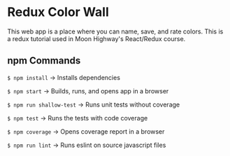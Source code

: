 Redux Color Wall
=================
This web app is a place where you can name, save, and rate colors.  This is a redux tutorial used in Moon Highway's 
React/Redux course.

npm Commands
--------

` $ npm install ` -> Installs dependencies

` $ npm start ` -> Builds, runs, and opens app in a browser

` $ npm run shallow-test ` -> Runs unit tests without coverage

` $ npm test ` -> Runs the tests with code coverage

` $ npm coverage ` -> Opens coverage report in a browser

` $ npm run lint ` -> Runs eslint on source javascript files
